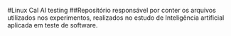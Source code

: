 #Linux Cal AI testing
##Repositório responsável por conter os arquivos utilizados nos experimentos, realizados no estudo de Inteligência artificial aplicada em teste de software.
